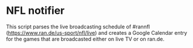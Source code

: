 # NFL notifier

This script parses the live broadcasting schedule of #rannfl (https://www.ran.de/us-sport/nfl/live) and creates a Google Calendar entry for the games that are broadcasted either on live TV or on ran.de.